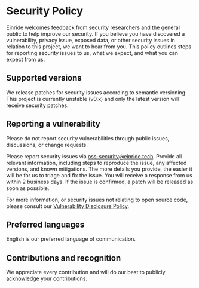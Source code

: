 # Security Policy

Einride welcomes feedback from security researchers and the general public to
help improve our security. If you believe you have discovered a vulnerability,
privacy issue, exposed data, or other security issues in relation to this
project, we want to hear from you. This policy outlines steps for reporting
security issues to us, what we expect, and what you can expect from us.

## Supported versions

We release patches for security issues according to semantic versioning. This
project is currently unstable (v0.x) and only the latest version will receive
security patches.

## Reporting a vulnerability

Please do not report security vulnerabilities through public issues,
discussions, or change requests.

Please report security issues via [oss-security@einride.tech][email]. Provide
all relevant information, including steps to reproduce the issue, any affected
versions, and known mitigations. The more details you provide, the easier it
will be for us to triage and fix the issue. You will receive a response from us
within 2 business days. If the issue is confirmed, a patch will be released as
soon as possible.

For more information, or security issues not relating to open source code,
please consult our [Vulnerability Disclosure Policy][vdp].

## Preferred languages

English is our preferred language of communication.

## Contributions and recognition

We appreciate every contribution and will do our best to publicly
[acknowledge][acknowledgments] your contributions.

[acknowledgments]: https://einride.tech/security-acknowledgments.txt
[email]: mailto:oss-security@einride.tech
[vdp]: https://www.einride.tech/security/vulnerability-disclosure-policy
